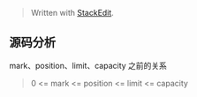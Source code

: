 


> Written with [StackEdit](https://stackedit.io/).

## 源码分析

mark、position、limit、capacity 之前的关系
> 0 <= mark <= position <= limit <= capacity


<!--stackedit_data:
eyJoaXN0b3J5IjpbMTAxMDAzOTgwNl19
-->